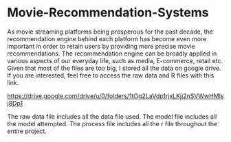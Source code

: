# Movie-Recommendation-Systems
As movie streaming platforms being prosperous for the past decade, the recommendation engine behind each platform has become even more important in order to retain users by providing more precise movie recommendations. The recommendation engine can be broadly applied in various aspects of our everyday life, such as media, E-commerce, retail etc.
Given that most of the files are too big, I stored all the data on google drive. If you are interested, feel free to access the raw data and R files with this link.

https://drive.google.com/drive/u/0/folders/1tOg2LaVdp1rjxLKjj2nSVWwHMlsj8Dp1

The raw data file includes all the data file used.
The model file includes all the model attempted.
The process file includes all the r file throughout the entire project.
